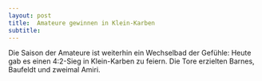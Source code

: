 ```yaml
---
layout: post
title:  Amateure gewinnen in Klein-Karben
subtitle:  
---
```


Die Saison der Amateure ist weiterhin ein Wechselbad der Gefühle: Heute gab es einen 4:2-Sieg in Klein-Karben zu feiern. Die Tore erzielten Barnes, Baufeldt und zweimal Amiri.


